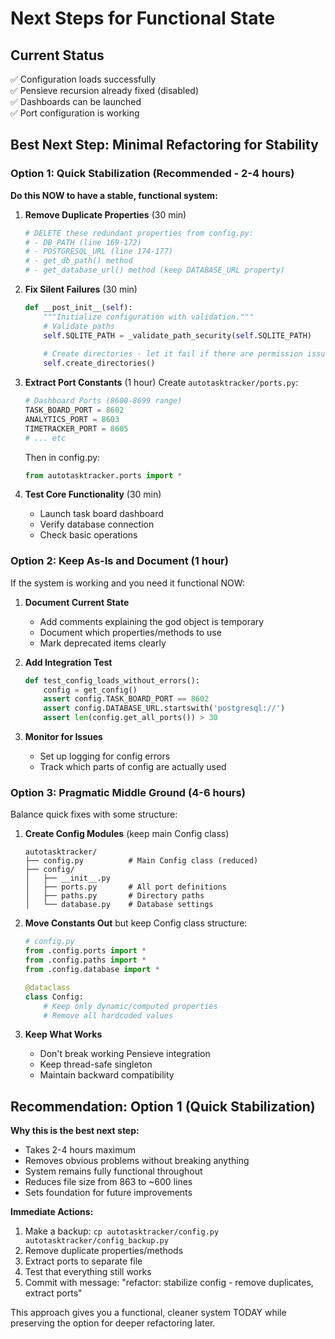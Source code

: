 # Next Steps for Functional State

## Current Status
✅ Configuration loads successfully  
✅ Pensieve recursion already fixed (disabled)  
✅ Dashboards can be launched  
✅ Port configuration is working  

## Best Next Step: Minimal Refactoring for Stability

### Option 1: Quick Stabilization (Recommended - 2-4 hours)

**Do this NOW to have a stable, functional system:**

1. **Remove Duplicate Properties** (30 min)
   ```python
   # DELETE these redundant properties from config.py:
   # - DB_PATH (line 169-172) 
   # - POSTGRESQL_URL (line 174-177)
   # - get_db_path() method
   # - get_database_url() method (keep DATABASE_URL property)
   ```

2. **Fix Silent Failures** (30 min)
   ```python
   def __post_init__(self):
       """Initialize configuration with validation."""
       # Validate paths
       self.SQLITE_PATH = _validate_path_security(self.SQLITE_PATH)
       
       # Create directories - let it fail if there are permission issues
       self.create_directories()
   ```

3. **Extract Port Constants** (1 hour)
   Create `autotasktracker/ports.py`:
   ```python
   # Dashboard Ports (8600-8699 range)
   TASK_BOARD_PORT = 8602
   ANALYTICS_PORT = 8603
   TIMETRACKER_PORT = 8605
   # ... etc
   ```
   
   Then in config.py:
   ```python
   from autotasktracker.ports import *
   ```

4. **Test Core Functionality** (30 min)
   - Launch task board dashboard
   - Verify database connection
   - Check basic operations

### Option 2: Keep As-Is and Document (1 hour)

If the system is working and you need it functional NOW:

1. **Document Current State**
   - Add comments explaining the god object is temporary
   - Document which properties/methods to use
   - Mark deprecated items clearly

2. **Add Integration Test**
   ```python
   def test_config_loads_without_errors():
       config = get_config()
       assert config.TASK_BOARD_PORT == 8602
       assert config.DATABASE_URL.startswith('postgresql://')
       assert len(config.get_all_ports()) > 30
   ```

3. **Monitor for Issues**
   - Set up logging for config errors
   - Track which parts of config are actually used

### Option 3: Pragmatic Middle Ground (4-6 hours)

Balance quick fixes with some structure:

1. **Create Config Modules** (keep main Config class)
   ```
   autotasktracker/
   ├── config.py          # Main Config class (reduced)
   ├── config/
   │   ├── __init__.py
   │   ├── ports.py       # All port definitions
   │   ├── paths.py       # Directory paths
   │   └── database.py    # Database settings
   ```

2. **Move Constants Out** but keep Config class structure:
   ```python
   # config.py
   from .config.ports import *
   from .config.paths import *
   from .config.database import *
   
   @dataclass
   class Config:
       # Keep only dynamic/computed properties
       # Remove all hardcoded values
   ```

3. **Keep What Works**
   - Don't break working Pensieve integration
   - Keep thread-safe singleton
   - Maintain backward compatibility

## Recommendation: Option 1 (Quick Stabilization)

**Why this is the best next step:**
- Takes 2-4 hours maximum
- Removes obvious problems without breaking anything
- System remains fully functional throughout
- Reduces file size from 863 to ~600 lines
- Sets foundation for future improvements

**Immediate Actions:**
1. Make a backup: `cp autotasktracker/config.py autotasktracker/config_backup.py`
2. Remove duplicate properties/methods
3. Extract ports to separate file
4. Test that everything still works
5. Commit with message: "refactor: stabilize config - remove duplicates, extract ports"

This approach gives you a functional, cleaner system TODAY while preserving the option for deeper refactoring later.